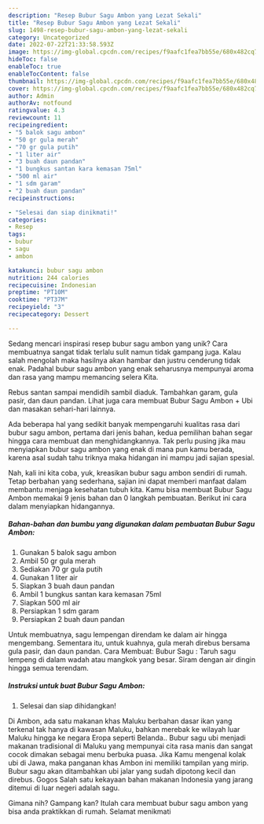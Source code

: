 ```yaml
---
description: "Resep Bubur Sagu Ambon yang Lezat Sekali"
title: "Resep Bubur Sagu Ambon yang Lezat Sekali"
slug: 1498-resep-bubur-sagu-ambon-yang-lezat-sekali
category: Uncategorized
date: 2022-07-22T21:33:58.593Z
image: https://img-global.cpcdn.com/recipes/f9aafc1fea7bb55e/680x482cq70/bubur-sagu-ambon-foto-resep-utama.jpg
hideToc: false
enableToc: true
enableTocContent: false
thumbnail: https://img-global.cpcdn.com/recipes/f9aafc1fea7bb55e/680x482cq70/bubur-sagu-ambon-foto-resep-utama.jpg
cover: https://img-global.cpcdn.com/recipes/f9aafc1fea7bb55e/680x482cq70/bubur-sagu-ambon-foto-resep-utama.jpg
author: Admin
authorAv: notfound
ratingvalue: 4.3
reviewcount: 11
recipeingredient:
- "5 balok sagu ambon"
- "50 gr gula merah"
- "70 gr gula putih"
- "1 liter air"
- "3 buah daun pandan"
- "1 bungkus santan kara kemasan 75ml"
- "500 ml air"
- "1 sdm garam"
- "2 buah daun pandan"
recipeinstructions:

- "Selesai dan siap dinikmati!"
categories:
- Resep
tags:
- bubur
- sagu
- ambon

katakunci: bubur sagu ambon 
nutrition: 244 calories
recipecuisine: Indonesian
preptime: "PT10M"
cooktime: "PT37M"
recipeyield: "3"
recipecategory: Dessert

---
```





Sedang mencari inspirasi resep bubur sagu ambon yang unik? Cara membuatnya sangat tidak terlalu sulit namun tidak gampang juga. Kalau salah mengolah maka hasilnya akan hambar dan justru cenderung tidak enak. Padahal bubur sagu ambon yang enak seharusnya mempunyai aroma dan rasa yang mampu memancing selera Kita.





Rebus santan sampai mendidih sambil diaduk. Tambahkan garam, gula pasir, dan daun pandan. Lihat juga cara membuat Bubur Sagu Ambon + Ubi dan masakan sehari-hari lainnya.

Ada beberapa hal yang sedikit banyak mempengaruhi kualitas rasa dari bubur sagu ambon, pertama dari jenis bahan, kedua pemilihan bahan segar hingga cara membuat dan menghidangkannya. Tak perlu pusing jika mau menyiapkan bubur sagu ambon yang enak di mana pun kamu berada, karena asal sudah tahu triknya maka hidangan ini mampu jadi sajian spesial.






Nah, kali ini kita coba, yuk, kreasikan bubur sagu ambon sendiri di rumah. Tetap berbahan yang sederhana, sajian ini dapat memberi manfaat dalam membantu menjaga kesehatan tubuh kita. Kamu bisa membuat Bubur Sagu Ambon memakai 9 jenis bahan dan 0 langkah pembuatan. Berikut ini cara dalam menyiapkan hidangannya.

<!--inarticleads1-->

##### Bahan-bahan dan bumbu yang digunakan dalam pembuatan Bubur Sagu Ambon:

1. Gunakan 5 balok sagu ambon
1. Ambil 50 gr gula merah
1. Sediakan 70 gr gula putih
1. Gunakan 1 liter air
1. Siapkan 3 buah daun pandan
1. Ambil 1 bungkus santan kara kemasan 75ml
1. Siapkan 500 ml air
1. Persiapkan 1 sdm garam
1. Persiapkan 2 buah daun pandan


Untuk membuatnya, sagu lempengan direndam ke dalam air hingga mengembang. Sementara itu, untuk kuahnya, gula merah direbus bersama gula pasir, dan daun pandan. Cara Membuat: Bubur Sagu : Taruh sagu lempeng di dalam wadah atau mangkok yang besar. Siram dengan air dingin hingga semua terendam. 

<!--inarticleads2-->

##### Instruksi untuk buat Bubur Sagu Ambon:


1. Selesai dan siap dihidangkan!

Di Ambon, ada satu makanan khas Maluku berbahan dasar ikan yang terkenal tak hanya di kawasan Maluku, bahkan merebak ke wilayah luar Maluku hingga ke negara Eropa seperti Belanda.. Bubur sagu ubi menjadi makanan tradisional di Maluku yang mempunyai cita rasa manis dan sangat cocok dimakan sebagai menu berbuka puasa. Jika Kamu mengenal kolak ubi di Jawa, maka panganan khas Ambon ini memiliki tampilan yang mirip. Bubur sagu akan ditambahkan ubi jalar yang sudah dipotong kecil dan direbus. Gogos Salah satu kekayaan bahan makanan Indonesia yang jarang ditemui di luar negeri adalah sagu. 

Gimana nih? Gampang kan? Itulah cara membuat bubur sagu ambon yang bisa anda praktikkan di rumah. Selamat menikmati
